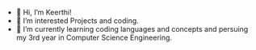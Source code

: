 - 👋 Hi, I’m Keerthi!
- 👀 I’m interested Projects and coding.
- 🌱 I’m currently learning  coding languages and concepts and persuing my 3rd year in Computer Science Engineering.


<!---
awate1818/awate1818 is a ✨ special ✨ repository because its `README.md` (this file) appears on your GitHub profile.
You can click the Preview link to take a look at your changes.
--->
